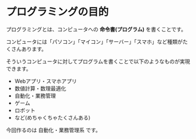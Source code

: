 # プログラミングの目的

プログラミングとは、コンピュータへの **命令書(プログラム)** を書くことです。

コンピュータには「パソコン」「マイコン」「サーバー」「スマホ」など種類がたくさんあります。

そういうコンピュータに対してプログラムを書くことで以下のようなものが実現できます。

* Webアプリ・スマホアプリ
* 数値計算・数理最適化
* 自動化・業務管理
* ゲーム
* ロボット
* など(めちゃくちゃたくさんある)

今回作るのは 自動化・業務管理系 です。
